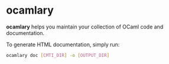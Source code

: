 # ocamlary

**ocamlary** helps you maintain your collection of OCaml code and documentation.

To generate HTML documentation, simply run:

```sh
ocamlary doc [CMTI_DIR] -o [OUTPUT_DIR]
```
